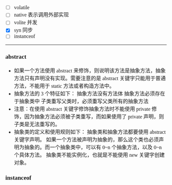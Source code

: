 <font face="SimSun" size=3>

- [ ] volatile
- [ ] native 表示调用外部实现
- [ ] volite 并发
- [x] syn 同步
- [ ] instanceof

---

### abstract

- 如果一个方法使用 abstract 来修饰，则说明该方法是抽象方法，抽象方法只有声明没有实现。需要注意的是 abstract 关键字只能用于普通方法，不能用于 static 方法或者构造方法中。
- 抽象方法的 3 个特征如下：
抽象方法没有方法体
抽象方法必须存在于抽象类中
子类重写父类时，必须重写父类所有的抽象方法
- 注意：在使用 abstract 关键字修饰抽象方法时不能使用 private 修饰，因为抽象方法必须被子类重写，而如果使用了 private 声明，则子类是无法重写的。
- 抽象类的定义和使用规则如下：
抽象类和抽象方法都要使用 abstract 关键字声明。
如果一个方法被声明为抽象的，那么这个类也必须声明为抽象的。而一个抽象类中，可以有 0~n 个抽象方法，以及 0~n 个具体方法。
抽象类不能实例化，也就是不能使用 new 关键字创建对象。

### instanceof



</font>